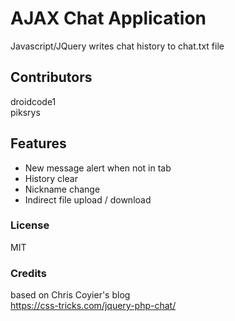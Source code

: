 
# AJAX Chat Application
Javascript/JQuery writes chat history to chat.txt file

## Contributors

droidcode1<br />
piksrys

## Features
*   New message alert when not in tab
*   History clear
*   Nickname change
*   Indirect file upload / download

### License
MIT

### Credits

based on Chris Coyier's blog<br />
https://css-tricks.com/jquery-php-chat/
